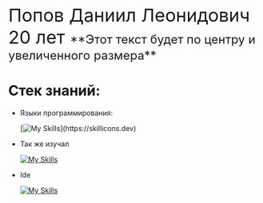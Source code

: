 <span style="font-size: 36px;">
Попов Даниил Леонидович 20 лет
</span>

<style>
  .large-text {
    font-size: 24px;
  }
</style>

<span class="large-text">
  **Этот текст будет по центру и увеличенного размера**
</span>

# Стек знаний:
- Языки программирования:

  [![My Skills](https://skillicons.dev/icons?i=cpp,cmake,qt,visualstudio,)](https://skillicons.dev)

- Так же изучал

  [![My Skills](https://skillicons.dev/icons?i=js,html,css,php,mysql,cs,github)](https://skillicons.dev)

- Ide

  [![My Skills](https://skillicons.dev/icons?i=qt,clion,visualstudio,vscode)](https://skillicons.dev)

